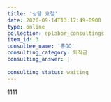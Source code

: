 ```yaml
---
title: '상담 요청'
date: 2020-09-14T13:17:49+0900
type: online
collection: eplabor_consultings
item_id: 3
consultee_name: '홍OO'
consulting_category: 퇴직금
consulting_answer: |
    
consulting_status: waiting
---
```


1111
